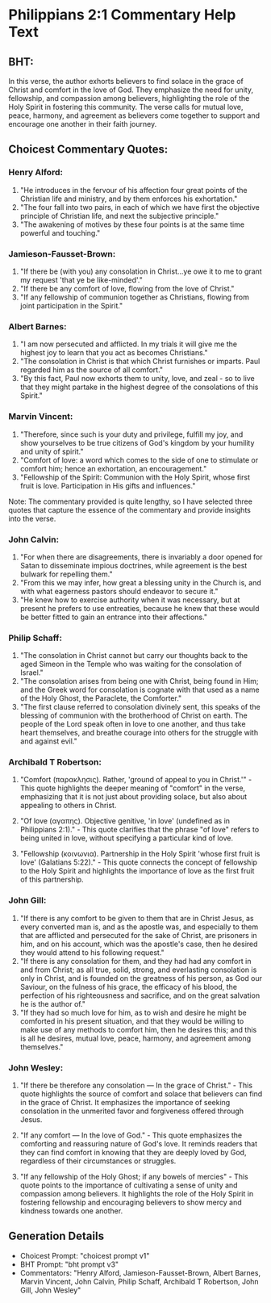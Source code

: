 # Philippians 2:1 Commentary Help Text

## BHT:
In this verse, the author exhorts believers to find solace in the grace of Christ and comfort in the love of God. They emphasize the need for unity, fellowship, and compassion among believers, highlighting the role of the Holy Spirit in fostering this community. The verse calls for mutual love, peace, harmony, and agreement as believers come together to support and encourage one another in their faith journey.

## Choicest Commentary Quotes:
### Henry Alford:
1. "He introduces in the fervour of his affection four great points of the Christian life and ministry, and by them enforces his exhortation."
2. "The four fall into two pairs, in each of which we have first the objective principle of Christian life, and next the subjective principle."
3. "The awakening of motives by these four points is at the same time powerful and touching."

### Jamieson-Fausset-Brown:
1. "If there be (with you) any consolation in Christ...ye owe it to me to grant my request 'that ye be like-minded'." 
2. "If there be any comfort of love, flowing from the love of Christ." 
3. "If any fellowship of communion together as Christians, flowing from joint participation in the Spirit."

### Albert Barnes:
1. "I am now persecuted and afflicted. In my trials it will give me the highest joy to learn that you act as becomes Christians."
2. "The consolation in Christ is that which Christ furnishes or imparts. Paul regarded him as the source of all comfort."
3. "By this fact, Paul now exhorts them to unity, love, and zeal - so to live that they might partake in the highest degree of the consolations of this Spirit."

### Marvin Vincent:
1. "Therefore, since such is your duty and privilege, fulfill my joy, and show yourselves to be true citizens of God's kingdom by your humility and unity of spirit."
2. "Comfort of love: a word which comes to the side of one to stimulate or comfort him; hence an exhortation, an encouragement."
3. "Fellowship of the Spirit: Communion with the Holy Spirit, whose first fruit is love. Participation in His gifts and influences."

Note: The commentary provided is quite lengthy, so I have selected three quotes that capture the essence of the commentary and provide insights into the verse.

### John Calvin:
1. "For when there are disagreements, there is invariably a door opened for Satan to disseminate impious doctrines, while agreement is the best bulwark for repelling them."
2. "From this we may infer, how great a blessing unity in the Church is, and with what eagerness pastors should endeavor to secure it."
3. "He knew how to exercise authority when it was necessary, but at present he prefers to use entreaties, because he knew that these would be better fitted to gain an entrance into their affections."

### Philip Schaff:
1. "The consolation in Christ cannot but carry our thoughts back to the aged Simeon in the Temple who was waiting for the consolation of Israel." 
2. "The consolation arises from being one with Christ, being found in Him; and the Greek word for consolation is cognate with that used as a name of the Holy Ghost, the Paraclete, the Comforter."
3. "The first clause referred to consolation divinely sent, this speaks of the blessing of communion with the brotherhood of Christ on earth. The people of the Lord speak often in love to one another, and thus take heart themselves, and breathe courage into others for the struggle with and against evil."

### Archibald T Robertson:
1. "Comfort (παρακλησις). Rather, 'ground of appeal to you in Christ.'" - This quote highlights the deeper meaning of "comfort" in the verse, emphasizing that it is not just about providing solace, but also about appealing to others in Christ.

2. "Of love (αγαπης). Objective genitive, 'in love' (undefined as in Philippians 2:1)." - This quote clarifies that the phrase "of love" refers to being united in love, without specifying a particular kind of love.

3. "Fellowship (κοινωνια). Partnership in the Holy Spirit 'whose first fruit is love' (Galatians 5:22)." - This quote connects the concept of fellowship to the Holy Spirit and highlights the importance of love as the first fruit of this partnership.

### John Gill:
1. "If there is any comfort to be given to them that are in Christ Jesus, as every converted man is, and as the apostle was, and especially to them that are afflicted and persecuted for the sake of Christ, are prisoners in him, and on his account, which was the apostle's case, then he desired they would attend to his following request."
2. "If there is any consolation for them, and they had had any comfort in and from Christ; as all true, solid, strong, and everlasting consolation is only in Christ, and is founded on the greatness of his person, as God our Saviour, on the fulness of his grace, the efficacy of his blood, the perfection of his righteousness and sacrifice, and on the great salvation he is the author of."
3. "If they had so much love for him, as to wish and desire he might be comforted in his present situation, and that they would be willing to make use of any methods to comfort him, then he desires this; and this is all he desires, mutual love, peace, harmony, and agreement among themselves."

### John Wesley:
1. "If there be therefore any consolation — In the grace of Christ." - This quote highlights the source of comfort and solace that believers can find in the grace of Christ. It emphasizes the importance of seeking consolation in the unmerited favor and forgiveness offered through Jesus.

2. "If any comfort — In the love of God." - This quote emphasizes the comforting and reassuring nature of God's love. It reminds readers that they can find comfort in knowing that they are deeply loved by God, regardless of their circumstances or struggles.

3. "If any fellowship of the Holy Ghost; if any bowels of mercies" - This quote points to the importance of cultivating a sense of unity and compassion among believers. It highlights the role of the Holy Spirit in fostering fellowship and encouraging believers to show mercy and kindness towards one another.


## Generation Details
- Choicest Prompt: "choicest prompt v1"
- BHT Prompt: "bht prompt v3"
- Commentators: "Henry Alford, Jamieson-Fausset-Brown, Albert Barnes, Marvin Vincent, John Calvin, Philip Schaff, Archibald T Robertson, John Gill, John Wesley"
